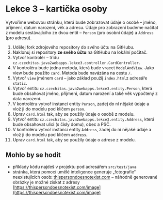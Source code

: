 # Lekce 3 – kartička osoby

Vytvoříme webovou stránku, která bude zobrazovat údaje o osobě – jméno, příjmení, datum narození, věk a adresu. Údaje pro zobrazení budeme načítat z modelu
sestávajícího ze dvou entit – `Person` (pro osobní údaje) a `Address` (pro adresu). 

1. Udělej fork zdrojového repository do svého účtu na GitHubu.
1. Naklonuj si repository **ze svého účtu** na GitHubu na lokální počítač.
1. Vytvoř kontrolér – třídu `cz.czechitas.java2webapps.lekce3.controller.CardController`.
1. V kontroléru bude jedna metoda, která bude vracet `ModelAndView`. Jako view bude použito `card`. Metoda bude navázána na cestu `/`.
1. Vytvoř `view` jménem `card` – jako základ použij `index.html`z adresáře `static`.
1. Vytvoř entitu `cz.czechitas.java2webapps.lekce3.entity.Person`, která bude obsahovat jméno, příjmení, datum narození a také věk vypočtený z data narození.    
1. V kontroléru vytvoř instanci entity `Person`, zadej do ní nějaké údaje a vlož ji do modelu pod klíčem `person`.
1. Uprav `card.html` tak, aby se použily údaje o osobě z modelu.
1. Vytvoř entitu `cz.czechitas.java2webapps.lekce3.entity.Address`, která bude obsahovat ulici (s čísly domu), obec a PSČ.
1. V kontroléru vytvoř instanci entity `Address`, zadej do ní nějaké údaje a vlož ji do modelu pod klíčem `address`.
1. Uprav `card.html` tak, aby se použily údaje o adrese z modelu.

## Mohlo by se hodit
* příklady kódu najdeš v projektu pod adresářem `src/test/java`
* stránka, která pomocí umělé inteligence generuje „fotografie“ neexistujících osob: [thispersondoesnotexist.com](https://thispersondoesnotexist.com/) – 
  náhodně generované obrázky je možné získat z adresy [https://thispersondoesnotexist.com/image](https://thispersondoesnotexist.com/image)
